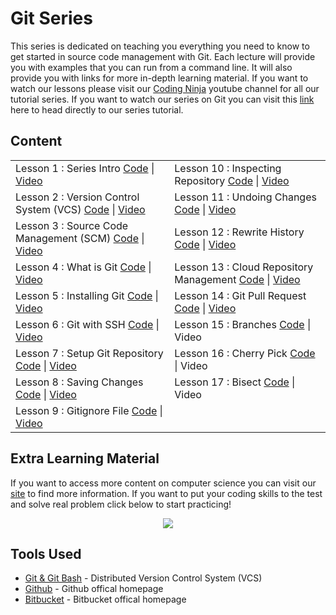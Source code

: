 # Git Series

This series is dedicated on teaching you everything you need to know to get started in source code management with Git. Each lecture will provide you with examples that you can run from a command line. It will also provide you with links for more in-depth learning material. If you want to watch our lessons please visit our [Coding Ninja](http://www.youtube.com/channel/UCGwVjl5fbIp6Z363IgJZl8A) youtube channel for all our tutorial series. If you want to watch our series on Git you can visit this [link](https://www.youtube.com/watch?v=3exUFUqgHfA) here to head directly to our series tutorial.
## Content

<table>
  <tr>
    <td>Lesson 1 : Series Intro <a href="https://github.com/codingninja-dev/git-course-notes/tree/master/Git%20Series/01.%20Series%20Intro">Code</a> | <a href="https://youtu.be/3exUFUqgHfA" target="_blank">Video</a></td>
    <td>Lesson 10 : Inspecting Repository <a href="https://github.com/codingninja-dev/git-course-notes/tree/master/Git%20Series/10.%20Inspecting%20Repository">Code</a> | <a href="https://youtu.be/vppvHB1j5og" target="_blank">Video</a></td>
  </tr>
  <tr>
    <td>Lesson 2 : Version Control System (VCS) <a href="https://github.com/codingninja-dev/git-course-notes/tree/master/Git%20Series/02.%20Version%20Control%20System%20(VCS)">Code</a> | <a href="https://youtu.be/4Wm4OQr_a4k" target="_blank">Video</a></td>
    <td>Lesson 11 : Undoing Changes <a href="https://github.com/codingninja-dev/git-course-notes/tree/master/Git%20Series/11.%20Undoing%20Changes">Code</a> | <a href="https://youtu.be/cqGdRsRPRVE" target="_blank">Video</a></td>
  </tr>
  <tr>
    <td>Lesson 3 : Source Code Management (SCM) <a href="https://github.com/codingninja-dev/git-course-notes/tree/master/Git%20Series/03.%20Source%20Code%20Management%20(SCM)">Code</a> | <a href="https://youtu.be/b4ORLBsSuoo" target="_blank">Video</a></td>
    <td>Lesson 12 : Rewrite History <a href="https://github.com/codingninja-dev/git-course-notes/tree/master/Git%20Series/12.%20Rewrite%20History">Code</a> | <a href="https://youtu.be/43e8NoWc88Q" target="_blank">Video</a></td>
  </tr>
  <tr>
    <td>Lesson 4 : What is Git <a href="https://github.com/codingninja-dev/git-course-notes/tree/master/Git%20Series/04.%20What%20is%20Git">Code</a> | <a href="https://youtu.be/DaUJt07S_sk" target="_blank">Video</a></td>
    <td>Lesson 13 : Cloud Repository Management <a href="https://github.com/codingninja-dev/git-course-notes/tree/master/Git%20Series/13.%20Cloud%20Repository%20Management">Code</a> | <a href="https://youtu.be/0x1WrLduqec" target="_blank">Video</a></td>
  </tr>
  <tr>
    <td>Lesson 5 : Installing Git <a href="https://github.com/codingninja-dev/git-course-notes/tree/master/Git%20Series/05.%20Installing%20Git">Code</a> | <a href="https://youtu.be/SJqi97fsWCM" target="_blank">Video</a></td>
    <td>Lesson 14 : Git Pull Request <a href="https://github.com/codingninja-dev/git-course-notes/tree/master/Git%20Series/14.%20Git%20Pull%20Request">Code</a> | <a href="https://youtu.be/j_uU5Wu8vX0" target="_blank">Video</a></td>
  </tr>
  <tr>
    <td>Lesson 6 : Git with SSH <a href="https://github.com/codingninja-dev/git-course-notes/tree/master/Git%20Series/06.%20Git%20with%20SSH">Code</a> | <a href="https://youtu.be/O5dunPEEnUo" target="_blank">Video</a></td>
    <td>Lesson 15 : Branches <a href="https://github.com/codingninja-dev/git-course-notes/tree/master/Git%20Series/15.%20Branches">Code</a> | Video
  </tr>
  <tr>
    <td>Lesson 7 : Setup Git Repository <a href="https://github.com/codingninja-dev/git-course-notes/tree/master/Git%20Series/07.%20Setup%20Git%20Repository">Code</a> | <a href="https://youtu.be/O5dunPEEnUo" target="_blank">Video</a></td>
    <td>Lesson 16 : Cherry Pick <a href="https://github.com/codingninja-dev/git-course-notes/tree/master/Git%20Series/16.%20Cherry%20Pick">Code</a> | Video
  </tr>
  <tr>
    <td>Lesson 8 : Saving Changes <a href="https://github.com/codingninja-dev/git-course-notes/tree/master/Git%20Series/08.%20Saving%20Changes">Code</a> | <a href="https://youtu.be/lECtafgxhJw" target="_blank">Video</a></td>
    <td>Lesson 17 : Bisect <a href="https://github.com/codingninja-dev/git-course-notes/tree/master/Git%20Series/17.%20Bisect">Code</a> | Video
  </tr>
  <tr>
    <td>Lesson 9 : Gitignore File <a href="https://github.com/codingninja-dev/git-course-notes/tree/master/Git%20Series/09.%20Gitignore%20File">Code</a> | <a href="https://youtu.be/KZlsYk9xtOs" target="_blank">Video</a></td>
  </tr>
</table>

## Extra Learning Material

If you want to access more content on computer science you can visit our [site](https://www.liinks.co/codingninja) to find more information. If you want to put your coding skills to the test and solve real problem click below to start practicing!

<p align = "center">
<a href="https://edabit.com?ref=nelsonlee1" target="_BLANK" rel="nofollow"><img src="https://static.tapfiliate.com/5fcf4fb8f2a93129988852.png?a=86250-326e8e&s=1322662-cbeeac" border="0"></a>
</p>

## Tools Used

* [Git & Git Bash](https://git-scm.com/downloads) - Distributed Version Control System (VCS)
* [Github](https://github.com/) - Github offical homepage
* [Bitbucket](https://bitbucket.org/) - Bitbucket offical homepage

